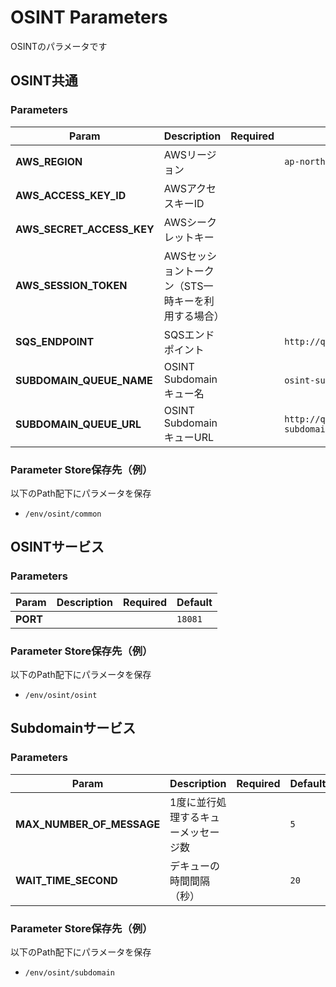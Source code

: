 # OSINT Parameters

OSINTのパラメータです

## OSINT共通

### Parameters

| Param | Description | Required | Default |
| --- | --- | --- | --- |
| **AWS_REGION** | AWSリージョン | | `ap-northeast-1` |
| **AWS_ACCESS_KEY_ID** | AWSアクセスキーID | | |
| **AWS_SECRET_ACCESS_KEY** | AWSシークレットキー | | |
| **AWS_SESSION_TOKEN** | AWSセッショントークン（STS一時キーを利用する場合） | | |
| **SQS_ENDPOINT** | SQSエンドポイント | | `http://queue.middleware.svc.cluster.local:9324` |
| **SUBDOMAIN_QUEUE_NAME** | OSINT Subdomainキュー名 | | `osint-subdomain` |
| **SUBDOMAIN_QUEUE_URL** | OSINT SubdomainキューURL | | `http://queue.middleware.svc.cluster.local:9324/queue/osint-subdomain` |

### Parameter Store保存先（例）

以下のPath配下にパラメータを保存

- `/env/osint/common`

## OSINTサービス

### Parameters

| Param | Description | Required | Default |
| --- | --- | --- | --- |
| **PORT** | | | `18081` |

### Parameter Store保存先（例）

以下のPath配下にパラメータを保存

- `/env/osint/osint`

## Subdomainサービス

### Parameters

| Param | Description | Required | Default |
| --- | --- | --- | --- |
| **MAX_NUMBER_OF_MESSAGE** | 1度に並行処理するキューメッセージ数 | | `5` |
| **WAIT_TIME_SECOND** | デキューの時間間隔（秒） | | `20` |

### Parameter Store保存先（例）

以下のPath配下にパラメータを保存

- `/env/osint/subdomain`
